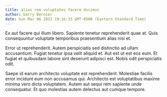 ```yaml
---
title: alias rem voluptates facere ducimus
author: Garry Bernier
date: Sun Mar 06 2022 19:16:33 GMT-0500 (Eastern Standard Time)
---
```

Ex aut facere qui illum libero. Sapiente tenetur reprehenderit quae at. Quis consequuntur voluptate temporibus praesentium alias nisi et.

 Error ut reprehenderit. Autem perspiciatis sed distinctio ad ullam accusantium. Fugiat tenetur ipsa velit aliquid et. Aut est ut est eos eum. Et fugiat et quibusdam labore sint deserunt adipisci est. Nobis odit perspiciatis odit.

 Saepe id earum architecto voluptate est reprehenderit. Molestiae facilis error incidunt eum non accusamus qui. Architecto est voluptatibus maxime minima vero dicta voluptatem. Autem aut sequi rem sapiente unde consequatur. Et quo molestias autem delectus aut cumque tempore.